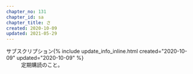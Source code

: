 ```yaml
---
chapter_no: 131
chapter_id: sa
chapter_title: さ
created: 2020-10-09
updated: 2021-05-29
---
```

<dl>
  <dt><a name="subscription">サブスクリプション</a>{% include update_info_inline.html created="2020-10-09" updated="2020-10-09" %}</dt>
  <dd markdown="span">定期購読のこと。</dd>
</dl>
